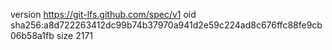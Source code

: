 version https://git-lfs.github.com/spec/v1
oid sha256:a8d722263412dc99b74b37970a941d2e59c224ad8c676ffc88fe9cb06b58a1fb
size 2171
